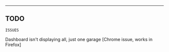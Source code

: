 ----------
 TODO
----------



~~~~~
ISSUES
~~~~~
Dashboard isn't displaying all, just one garage [Chrome issue, works in Firefox]